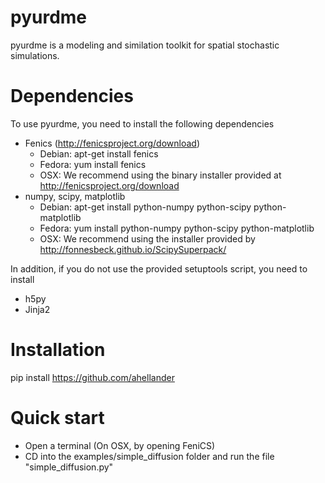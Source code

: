 pyurdme
=======

pyurdme is a modeling and similation toolkit for spatial stochastic simulations. 


Dependencies
=============
To use pyurdme, you need to install the following dependencies

- Fenics (http://fenicsproject.org/download)
    * Debian: apt-get install fenics
    * Fedora: yum install fenics
    * OSX: We recommend using the binary installer provided at http://fenicsproject.org/download
- numpy, scipy, matplotlib
   * Debian: apt-get install python-numpy python-scipy python-matplotlib
   * Fedora: yum install python-numpy python-scipy python-matplotlib
   * OSX: We recommend using the installer provided by http://fonnesbeck.github.io/ScipySuperpack/


In addition, if you do not use the provided setuptools script, you need to install

- h5py   
- Jinja2 

Installation
=============

pip install https://github.com/ahellander


Quick start
==============

- Open a terminal (On OSX, by opening FeniCS)
- CD into the examples/simple_diffusion folder and run the file "simple_diffusion.py"

